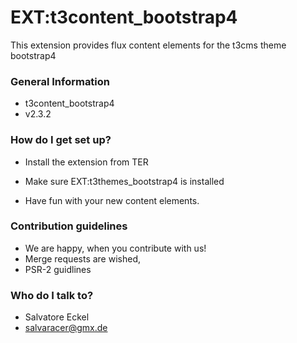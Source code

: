 # EXT:t3content_bootstrap4 #

This extension provides flux content elements for the t3cms theme bootstrap4

### General Information ###

* t3content_bootstrap4
* v2.3.2

### How do I get set up? ###

* Install the extension from TER
* Make sure EXT:t3themes_bootstrap4 is installed

* Have fun with your new content elements.

### Contribution guidelines ###

* We are happy, when you contribute with us!
* Merge requests are wished,
* PSR-2 guidlines

### Who do I talk to? ###

* Salvatore Eckel
* salvaracer@gmx.de